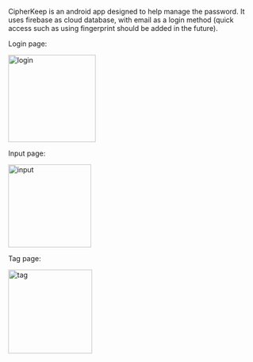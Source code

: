 CipherKeep is an android app designed to help manage the password. It uses firebase as cloud database, with email as a login method (quick access such as using fingerprint should be added in the future).

Login page:

<img width="176" alt="login" src="https://github.com/MauraLxy/cipherkeep/assets/100116002/5ca69605-7628-42f9-8133-18c5c6e21058">


Input page:

<img width="167" alt="input" src="https://github.com/MauraLxy/cipherkeep/assets/100116002/7b4b7977-f048-4abb-b1d5-2dbc87f97545">

Tag page:

<img width="169" alt="tag" src="https://github.com/MauraLxy/cipherkeep/assets/100116002/db919173-7f44-4661-9a6e-a51e9157be6e">
